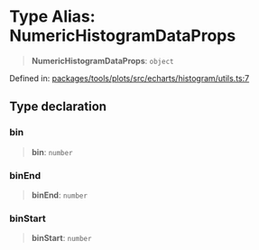 # Type Alias: NumericHistogramDataProps

> **NumericHistogramDataProps**: `object`

Defined in: [packages/tools/plots/src/echarts/histogram/utils.ts:7](https://github.com/GeoDaCenter/openassistant/blob/28e38a23cf528ccfe10391135d12fba8d3e385da/packages/tools/plots/src/echarts/histogram/utils.ts#L7)

## Type declaration

### bin

> **bin**: `number`

### binEnd

> **binEnd**: `number`

### binStart

> **binStart**: `number`
